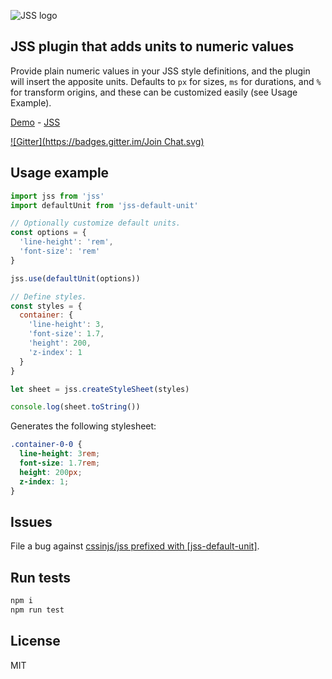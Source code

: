 ![JSS logo](https://avatars1.githubusercontent.com/u/9503099?v=3&s=60)

## JSS plugin that adds units to numeric values

Provide plain numeric values in your JSS style definitions, and the plugin will insert the apposite units. Defaults to `px` for sizes, `ms` for durations, and `%` for transform origins, and these can be customized easily (see Usage Example).

[Demo](http://cssinjs.github.io/examples/index.html#plugin-jss-default-unit) -
[JSS](https://github.com/cssinjs/jss)

[![Gitter](https://badges.gitter.im/Join Chat.svg)](https://gitter.im/cssinjs/lobby)

## Usage example

```javascript
import jss from 'jss'
import defaultUnit from 'jss-default-unit'

// Optionally customize default units.
const options = {
  'line-height': 'rem',
  'font-size': 'rem'
}

jss.use(defaultUnit(options))

// Define styles.
const styles = {
  container: {
    'line-height': 3,
    'font-size': 1.7,
    'height': 200,
    'z-index': 1
  }
}

let sheet = jss.createStyleSheet(styles)

console.log(sheet.toString())
```

Generates the following stylesheet:

```css
.container-0-0 {
  line-height: 3rem;
  font-size: 1.7rem;
  height: 200px;
  z-index: 1;
}
```

## Issues

File a bug against [cssinjs/jss prefixed with \[jss-default-unit\]](https://github.com/cssinjs/jss/issues/new?title=[jss-default-unit]%20).

## Run tests

```bash
npm i
npm run test
```

## License

MIT
